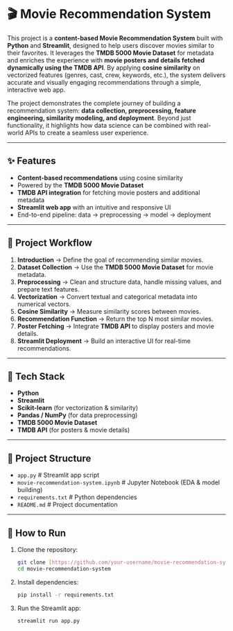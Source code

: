 # 🎬 Movie Recommendation System  

This project is a **content-based Movie Recommendation System** built with **Python** and **Streamlit**, designed to help users discover movies similar to their favorites. It leverages the **TMDB 5000 Movie Dataset** for metadata and enriches the experience with **movie posters and details fetched dynamically using the TMDB API**. By applying **cosine similarity** on vectorized features (genres, cast, crew, keywords, etc.), the system delivers accurate and visually engaging recommendations through a simple, interactive web app.  

The project demonstrates the complete journey of building a recommendation system: **data collection, preprocessing, feature engineering, similarity modeling, and deployment**. Beyond just functionality, it highlights how data science can be combined with real-world APIs to create a seamless user experience.  

---

## ✨ Features  
- **Content-based recommendations** using cosine similarity  
- Powered by the **TMDB 5000 Movie Dataset**  
- **TMDB API integration** for fetching movie posters and additional metadata  
- **Streamlit web app** with an intuitive and responsive UI  
- End-to-end pipeline: data → preprocessing → model → deployment  

---

## 📌 Project Workflow  

1. **Introduction** → Define the goal of recommending similar movies.  
2. **Dataset Collection** → Use the **TMDB 5000 Movie Dataset** for movie metadata.  
3. **Preprocessing** → Clean and structure data, handle missing values, and prepare text features.  
4. **Vectorization** → Convert textual and categorical metadata into numerical vectors.  
5. **Cosine Similarity** → Measure similarity scores between movies.  
6. **Recommendation Function** → Return the top N most similar movies.  
7. **Poster Fetching** → Integrate **TMDB API** to display posters and movie details.  
8. **Streamlit Deployment** → Build an interactive UI for real-time recommendations.  

---

## 🚀 Tech Stack  

- **Python**  
- **Streamlit**  
- **Scikit-learn** (for vectorization & similarity)  
- **Pandas / NumPy** (for data preprocessing)  
- **TMDB 5000 Movie Dataset**  
- **TMDB API** (for posters & movie details)  

---

## 📂 Project Structure  

* `app.py` # Streamlit app script
* `movie-recommendation-system.ipynb` # Jupyter Notebook (EDA & model building)
* `requirements.txt` # Python dependencies
* `README.md` # Project documentation

---

## 🚀 How to Run

1.  Clone the repository:
    ```bash
    git clone [https://github.com/your-username/movie-recommendation-system.git](https://github.com/your-username/movie-recommendation-system.git)
    cd movie-recommendation-system
    ```
2.  Install dependencies:
    ```bash
    pip install -r requirements.txt
    ```
3.  Run the Streamlit app:
    ```bash
    streamlit run app.py
    ```
